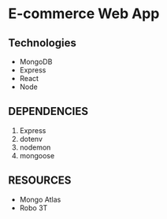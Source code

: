 # E-commerce Web App

## Technologies
- MongoDB
- Express
- React
- Node

## DEPENDENCIES
 1. Express
 2. dotenv
 3. nodemon
 4. mongoose

## RESOURCES
- Mongo Atlas
- Robo 3T